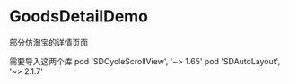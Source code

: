 # GoodsDetailDemo

部分仿淘宝的详情页面

需要导入这两个库
  pod 'SDCycleScrollView', '~> 1.65'
  pod 'SDAutoLayout', '~> 2.1.7'
